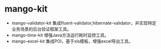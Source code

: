 # mango-kit
* mango-validator-kit 集成fluent-validator,hibernate-validator，并实现特定业务场景的后台验证框架工具。
* mango-time-kit 增强Java方法运行耗时监控工具。
* mango-excel-kit 集成POI，基于xls模板，增强excel导出工具。



